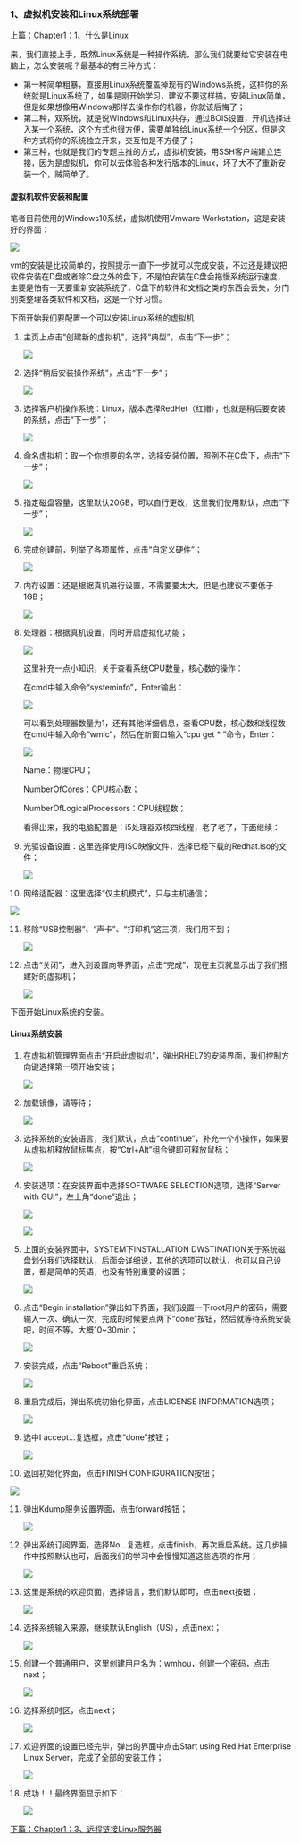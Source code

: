 ### 1、虚拟机安装和Linux系统部署

[上篇：Chapter1：1、什么是Linux](1、什么是Linux.md)

来，我们直接上手，既然Linux系统是一种操作系统，那么我们就要给它安装在电脑上，怎么安装呢？最基本的有三种方式：

- 第一种简单粗暴，直接用Linux系统覆盖掉现有的Windows系统，这样你的系统就是Linux系统了，如果是刚开始学习，建议不要这样搞，安装Linux简单，但是如果想像用Windows那样去操作你的机器，你就该后悔了；
- 第二种，双系统，就是说Windows和Linux共存，通过BOIS设置，开机选择进入某一个系统，这个方式也很方便，需要单独给Linux系统一个分区，但是这种方式将你的系统独立开来，交互怕是不方便了；
- 第三种，也就是我们的专题主推的方式，虚拟机安装，用SSH客户端建立连接，因为是虚拟机，你可以去体验各种发行版本的Linux，坏了大不了重新安装一个，贼简单了。

#### 虚拟机软件安装和配置

笔者目前使用的Windows10系统，虚拟机使用Vmware Workstation，这是安装好的界面：

![](image/vmware.png)

vm的安装是比较简单的，按照提示一直下一步就可以完成安装，不过还是建议把软件安装在D盘或者除C盘之外的盘下，不是怕安装在C盘会拖慢系统运行速度，主要是怕有一天要重新安装系统了，C盘下的软件和文档之类的东西会丢失，分门别类整理各类软件和文档，这是一个好习惯。

下面开始我们要配置一个可以安装Linux系统的虚拟机

1. 主页上点击“创建新的虚拟机”，选择“典型”，点击“下一步”；

   ![](image/vmware01.png)

2. 选择“稍后安装操作系统”，点击“下一步”；

   ![](image/vmware02.png)

3. 选择客户机操作系统：Linux，版本选择RedHet（红帽），也就是稍后要安装的系统，点击“下一步”；

   ![](image/vmware03.png)

4. 命名虚拟机：取一个你想要的名字，选择安装位置，照例不在C盘下，点击“下一步”；

   ![](image/vmware04.png)

5. 指定磁盘容量，这里默认20GB，可以自行更改，这里我们使用默认，点击“下一步”；

   ![](image/vmware05.png)

6. 完成创建前，列举了各项属性，点击“自定义硬件”；

   ![](image/vmware06.png)

7. 内存设置：还是根据真机进行设置，不需要要太大，但是也建议不要低于1GB；

   ![](image/vmware07.png)

8. 处理器：根据真机设置，同时开启虚拟化功能；

   ![](image/vmware08.png)

   这里补充一点小知识，关于查看系统CPU数量，核心数的操作：

   在cmd中输入命令“systeminfo”，Enter输出：

   ![](image/systeminfo.png)

   可以看到处理器数量为1，还有其他详细信息，查看CPU数，核心数和线程数在cmd中输入命令“wmic”，然后在新窗口输入“cpu get * ”命令，Enter：

   ![](image/systeminfo01.png)

   Name：物理CPU；

   NumberOfCores：CPU核心数；

   NumberOfLogicalProcessors：CPU线程数；

   看得出来，我的电脑配置是：i5处理器双核四线程，老了老了，下面继续：

9. 光驱设备设置：这里选择使用ISO映像文件，选择已经下载的Redhat.iso的文件；

   ![](image/vmware09.png)

10. 网络适配器：这里选择“仅主机模式”，只与主机通信；

   ![](image/vmware10.png)

11. 移除“USB控制器”、“声卡”、“打印机”这三项，我们用不到；

    ![](image/vmware11.png)

12. 点击“关闭”，进入到设置向导界面，点击“完成”，现在主页就显示出了我们搭建好的虚拟机；

    ![](image/vmware12.png)

下面开始Linux系统的安装。

#### Linux系统安装

1. 在虚拟机管理界面点击“开启此虚拟机”，弹出RHEL7的安装界面，我们控制方向键选择第一项开始安装；

   ![](image/redhat01.png)

2. 加载镜像，请等待；

   ![](image/redhat02.png)

3. 选择系统的安装语言，我们默认，点击“continue”，补充一个小操作，如果要从虚拟机释放鼠标焦点，按“Ctrl+Alt”组合键即可释放鼠标；

   ![](image/redhat03.png)

4. 安装选项：在安装界面中选择SOFTWARE SELECTION选项，选择“Server with GUI”，左上角“done”退出；

   ![](image/redhat04.png)

   ![](image/redhat05.png)

5. 上面的安装界面中，SYSTEM下INSTALLATION DWSTINATION关于系统磁盘划分我们选择默认，后面会详细说，其他的选项可以默认，也可以自己设置，都是简单的英语，也没有特别重要的设置；

   ![](image/redhat06.png)

6. 点击“Begin installation”弹出如下界面，我们设置一下root用户的密码，需要输入一次、确认一次，完成的时候要点两下“done”按钮，然后就等待系统安装吧，时间不等，大概10~30min；

   ![](image/redhat08.png)

7. 安装完成，点击“Reboot”重启系统；

   ![](image/redhat11.png)

8. 重启完成后，弹出系统初始化界面，点击LICENSE INFORMATION选项；

   ![](image/redhat12.png)

9. 选中I accept…复选框，点击“done”按钮；

   ![](image/redhat13.png)

10. 返回初始化界面，点击FINISH CONFIGURATION按钮；

   ![](image/redhat14.png)

11. 弹出Kdump服务设置界面，点击forward按钮；

    ![](image/redhat14a.png)

12. 弹出系统订阅界面，选择No…复选框，点击finish，再次重启系统。这几步操作中按照默认也可，后面我们的学习中会慢慢知道这些选项的作用；

    ![](image/redhat15.png)

13. 这里是系统的欢迎页面，选择语言，我们默认即可，点击next按钮；

    ![](image/redhat16.png)

14. 选择系统输入来源，继续默认English（US），点击next；

    ![](image/redhat17.png)

15. 创建一个普通用户，这里创建用户名为：wmhou，创建一个密码，点击next；

    ![](image/redhat18.png)

16. 选择系统时区，点击next；

    ![](image/redhat19.png)

17. 欢迎界面的设置已经完毕，弹出的界面中点击Start using Red Hat Enterprise Linux Server，完成了全部的安装工作；

    ![](image/redhat20.png)

18. 成功！！最终界面显示如下：

    ![](image/redhat21.png)

[下篇：Chapter1：3、远程链接Linux服务器](3、远程连接Linux服务器.md)